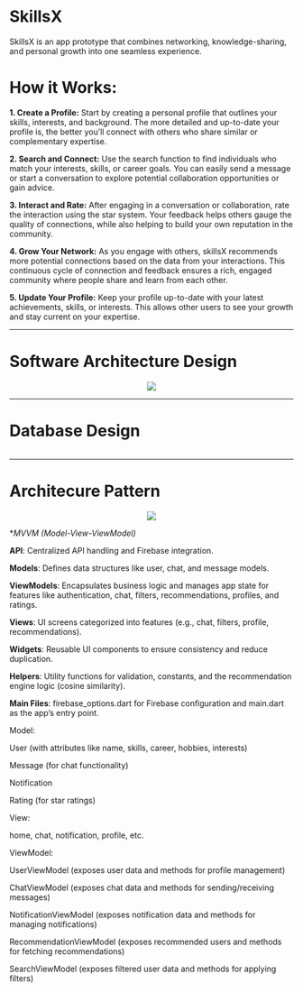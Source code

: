 # SkillsX
SkillsX is an app prototype that combines networking, knowledge-sharing, and personal growth into one seamless experience. 


# How it Works:

**1. Create a Profile:** Start by creating a personal profile that outlines your skills, interests, and background. The more detailed and up-to-date your profile is, the better you’ll connect with others who share similar or complementary expertise.

**2. Search and Connect:** Use the search function to find individuals who match your interests, skills, or career goals. You can easily send a message or start a conversation to explore potential collaboration opportunities or gain advice.

**3. Interact and Rate:** After engaging in a conversation or collaboration, rate the interaction using the star system. Your feedback helps others gauge the quality of connections, while also helping to build your own reputation in the community.

**4. Grow Your Network:** As you engage with others, skillsX recommends more potential connections based on the data from your interactions. This continuous cycle of connection and feedback ensures a rich, engaged community where people share and learn from each other.

**5. Update Your Profile:** Keep your profile up-to-date with your latest achievements, skills, or interests. This allows other users to see your growth and stay current on your expertise.

--------------------------------------------------------------------

# Software Architecture Design


<p align="center">
  <img src="https://github.com/user-attachments/assets/97647304-7441-4c66-beb1-030cff6b0568"/>
</p>

--------------------------------------------------------------------

# Database Design

<p align="center">
   <img src=""/>
</p>

--------------------------------------------------------------------

# Architecure Pattern

<p align="center">
   <strong><img src = "https://github.com/user-attachments/assets/46a48efa-aa88-4c50-af2d-9de33ae4405c"/></strong>
</p>


**MVVM (Model-View-ViewModel)*

**API**: Centralized API handling and Firebase integration.

**Models**: Defines data structures like user, chat, and message models.

**ViewModels**: Encapsulates business logic and manages app state for features like authentication, chat, filters, recommendations, profiles, and ratings.

**Views**: UI screens categorized into features (e.g., chat, filters, profile, recommendations).

**Widgets**: Reusable UI components to ensure consistency and reduce duplication.

**Helpers**: Utility functions for validation, constants, and the recommendation engine logic (cosine similarity).

**Main Files**: firebase_options.dart for Firebase configuration and main.dart as the app’s entry point.


<p>Model:</p>
<p>User (with attributes like name, skills, career, hobbies, interests)</p>   
<p>Message (for chat functionality)</p> 
<p>Notification</p> 
<p>Rating (for star ratings)</p> 

<p>View:</p> 
<p>home, chat, notification, profile, etc.</p> 

<p>ViewModel:</p> 
<p>UserViewModel (exposes user data and methods for profile management)</p> 
<p>ChatViewModel (exposes chat data and methods for sending/receiving messages)</p> 
<p>NotificationViewModel (exposes notification data and methods for managing notifications)</p> 
<p>RecommendationViewModel (exposes recommended users and methods for fetching recommendations)</p> 
<p>SearchViewModel (exposes filtered user data and methods for applying filters)</p> 
